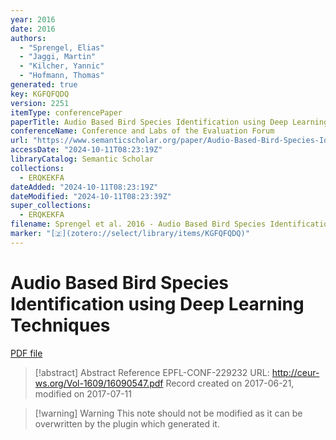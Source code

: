 ```yaml
---
year: 2016
date: 2016
authors:
  - "Sprengel, Elias"
  - "Jaggi, Martin"
  - "Kilcher, Yannic"
  - "Hofmann, Thomas"
generated: true
key: KGFQFQDQ
version: 2251
itemType: conferencePaper
paperTitle: Audio Based Bird Species Identification using Deep Learning Techniques
conferenceName: Conference and Labs of the Evaluation Forum
url: "https://www.semanticscholar.org/paper/Audio-Based-Bird-Species-Identification-using-Deep-Sprengel-Jaggi/42ffd303b6a8373300a965da4327439575d23131"
accessDate: "2024-10-11T08:23:19Z"
libraryCatalog: Semantic Scholar
collections:
  - ERQKEKFA
dateAdded: "2024-10-11T08:23:19Z"
dateModified: "2024-10-11T08:23:39Z"
super_collections:
  - ERQKEKFA
filename: Sprengel et al. 2016 - Audio Based Bird Species Identification using Deep Learning Techniques.pdf
marker: "[🇿](zotero://select/library/items/KGFQFQDQ)"
---
```

# Audio Based Bird Species Identification using Deep Learning Techniques

[PDF file](/Papers/PDFs/Sprengel%20et%20al.%202016%20-%20Audio%20Based%20Bird%20Species%20Identification%20using%20Deep%20Learning%20Techniques.pdf)

> [!abstract] Abstract
> Reference EPFL-CONF-229232 URL: http://ceur-ws.org/Vol-1609/16090547.pdf Record created on 2017-06-21, modified on 2017-07-11

>[!warning] Warning
> This note should not be modified as it can be overwritten by the plugin which generated it.

